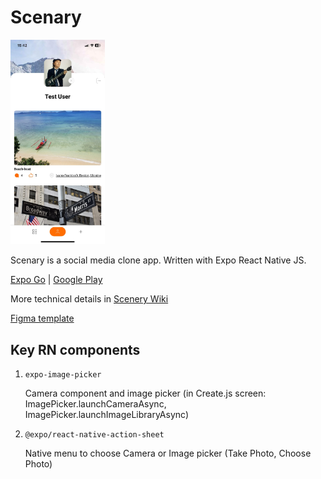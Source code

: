 # Scenary

<!-- ![App screenshot](/images/profile.PNG){width="30%"} -->

<img src="./images/profile.PNG" width="30%"/>

Scenary is a social media clone app. Written with Expo React Native JS.

[Expo Go](https://expo.dev/preview/update?message=feat%3A%20Update%20to%20expo%2051&updateRuntimeVersion=1.0.3&createdAt=2024-05-15T07%3A42%3A37.769Z&slug=exp&projectId=9e4ad268-895b-40e3-9020-712552b48820&group=d481ded0-6fb0-49c9-9154-e4d8f9a2ee97) | [Google Play](https://play.google.com/store/apps/details?id=com.andriiradchenko.scenery)

More technical details in [Scenery Wiki](https://github.com/AndreiRadchenko/scenery/wiki)

[Figma template](https://www.figma.com/file/mmYKX8qM9rkBEsKGgi0zEy/Homework?type=design&node-id=0-1&mode=design&t=fampZB2fHhOeO66O-0)

## Key RN components

1. `expo-image-picker`

   Camera component and image picker (in Create.js screen: ImagePicker.launchCameraAsync, ImagePicker.launchImageLibraryAsync)

2. `@expo/react-native-action-sheet`

   Native menu to choose Camera or Image picker (Take Photo, Choose Photo)
